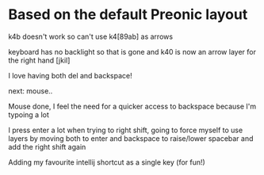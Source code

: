 # Based on the default Preonic layout

k4b doesn't work so can't use k4[89ab] as arrows

keyboard has no backlight so that is gone and k40 is now an arrow layer for the right hand [jkil]

I love having both del and backspace!

next: mouse..

Mouse done, I feel the need for a quicker access to backspace because I'm typoing a lot

I press enter a lot when trying to right shift, going to force myself to use layers by moving both to enter and backspace to raise/lower spacebar and add the right shift again

Adding my favourite intellij shortcut as a single key (for fun!)
